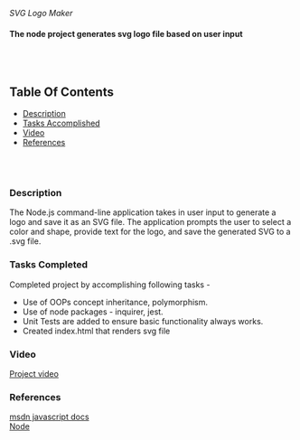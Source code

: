 *SVG Logo Maker*

#### The node project generates svg logo file based on user input
<br>
<br>


## Table Of Contents
- [Description](#description)
- [Tasks Accomplished](#tasks-completed)
- [Video](#video)
- [References](#references)
<br>
<br>

### Description
The Node.js command-line application takes in user input to generate a logo and save it as an SVG file. The application prompts the user to select a color and shape, provide text for the logo, and save the generated SVG to a .svg file.


### Tasks Completed
Completed project by accomplishing following tasks -
* Use of OOPs concept inheritance, polymorphism.
* Use of node packages - inquirer, jest. 
* Unit Tests are added to ensure basic functionality always works. 
* Created index.html that renders svg file


### Video
[Project video](https://drive.google.com/file/d/1i8yOXTL4nRL_Mm_tlWhqy-MOo6Qv-4bI/view)

### References
[msdn javascript docs](https://developer.mozilla.org/en-US/docs/Web/JavaScript)
<br>
[Node](https://nodejs.org/en/docs)